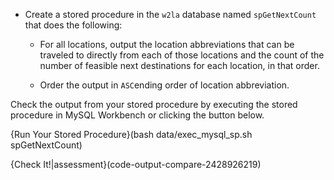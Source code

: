 - Create a stored procedure in the <code>w2la</code> database named <code>spGetNextCount</code> that does the following:
  - For all locations, output the location abbreviations that can be traveled to directly from each of those locations and the count of the number of feasible next destinations for each location, in that order.
  
  - Order the output in <code>ASC</code>ending order of location abbreviation.

Check the output from your stored procedure by executing the stored procedure in MySQL Workbench or clicking the button below.

{Run Your Stored Procedure}(bash data/exec_mysql_sp.sh spGetNextCount)

{Check It!|assessment}(code-output-compare-2428926219)
